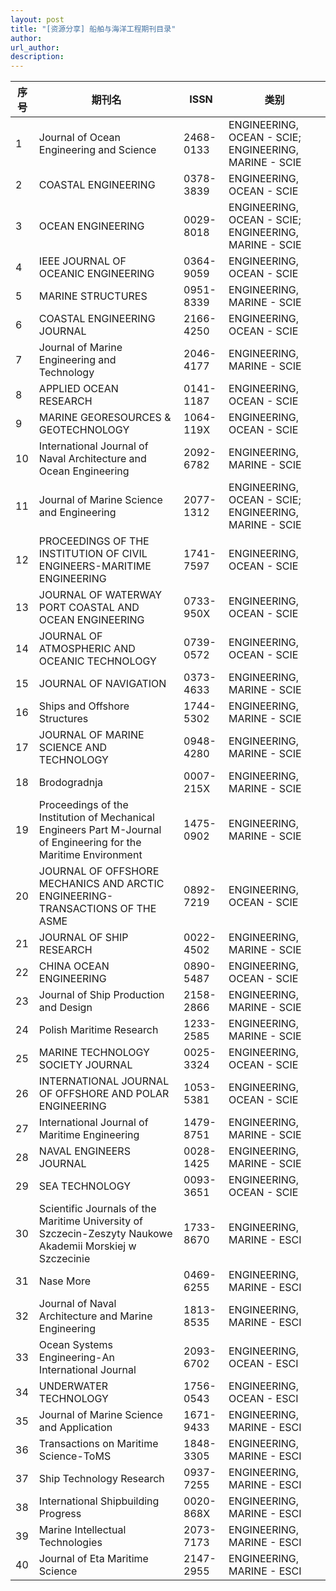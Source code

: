 ```yaml
---
layout: post
title: "[资源分享] 船舶与海洋工程期刊目录"
author: 
url_author: 
description: 
---
```


<table>
  <thead>
    <tr>
    <th style="text-align: center;">序号</th>
    <th style="text-align: center;">期刊名</th>
    <th style="text-align: center;">ISSN</th>
    <th style="text-align: center;">类别</th>
    </tr>
  </thead>
  <tbody>
    <tr>
      <td>1</td>
      <td>Journal of Ocean Engineering and Science</td>
      <td>2468-0133</td>
      <td>ENGINEERING, OCEAN - SCIE; ENGINEERING, MARINE - SCIE</td>
    </tr>
    <tr>
      <td>2</td>
      <td>COASTAL ENGINEERING</td>
      <td>0378-3839</td>
      <td>ENGINEERING, OCEAN - SCIE</td>
    </tr>
    <tr>
      <td>3</td>
      <td>OCEAN ENGINEERING</td>
      <td>0029-8018</td>
      <td>ENGINEERING, OCEAN - SCIE; ENGINEERING, MARINE - SCIE</td>
    </tr>
    <tr>
      <td>4</td>
      <td>IEEE JOURNAL OF OCEANIC ENGINEERING</td>
      <td>0364-9059</td>
      <td>ENGINEERING, OCEAN - SCIE</td>
    </tr>
    <tr>
      <td>5</td>
      <td>MARINE STRUCTURES</td>
      <td>0951-8339</td>
      <td>ENGINEERING, MARINE - SCIE</td>
    </tr>
    <tr>
      <td>6</td>
      <td>COASTAL ENGINEERING JOURNAL</td>
      <td>2166-4250</td>
      <td>ENGINEERING, OCEAN - SCIE</td>
    </tr>
    <tr>
      <td>7</td>
      <td>Journal of Marine Engineering and Technology</td>
      <td>2046-4177</td>
      <td>ENGINEERING, MARINE - SCIE</td>
    </tr>
    <tr>
      <td>8</td>
      <td>APPLIED OCEAN RESEARCH</td>
      <td>0141-1187</td>
      <td>ENGINEERING, OCEAN - SCIE</td>
    </tr>
    <tr>
      <td>9</td>
      <td>MARINE GEORESOURCES & GEOTECHNOLOGY</td>
      <td>1064-119X</td>
      <td>ENGINEERING, OCEAN - SCIE</td>
    </tr>
    <tr>
      <td>10</td>
      <td>International Journal of Naval Architecture and Ocean Engineering</td>
      <td>2092-6782</td>
      <td>ENGINEERING, MARINE - SCIE</td>
    </tr>
    <tr>
      <td>11</td>
      <td>Journal of Marine Science and Engineering</td>
      <td>2077-1312</td>
      <td>ENGINEERING, OCEAN - SCIE; ENGINEERING, MARINE - SCIE</td>
    </tr>
    <tr>
      <td>12</td>
      <td>PROCEEDINGS OF THE INSTITUTION OF CIVIL ENGINEERS-MARITIME ENGINEERING</td>
      <td>1741-7597</td>
      <td>ENGINEERING, OCEAN - SCIE</td>
    </tr>
    <tr>
      <td>13</td>
      <td>JOURNAL OF WATERWAY PORT COASTAL AND OCEAN ENGINEERING</td>
      <td>0733-950X</td>
      <td>ENGINEERING, OCEAN - SCIE</td>
    </tr>
    <tr>
      <td>14</td>
      <td>JOURNAL OF ATMOSPHERIC AND OCEANIC TECHNOLOGY</td>
      <td>0739-0572</td>
      <td>ENGINEERING, OCEAN - SCIE</td>
    </tr>
    <tr>
      <td>15</td>
      <td>JOURNAL OF NAVIGATION</td>
      <td>0373-4633</td>
      <td>ENGINEERING, MARINE - SCIE</td>
    </tr>
    <tr>
      <td>16</td>
      <td>Ships and Offshore Structures</td>
      <td>1744-5302</td>
      <td>ENGINEERING, MARINE - SCIE</td>
    </tr>
    <tr>
      <td>17</td>
      <td>JOURNAL OF MARINE SCIENCE AND TECHNOLOGY</td>
      <td>0948-4280</td>
      <td>ENGINEERING, MARINE - SCIE</td>
    </tr>
    <tr>
      <td>18</td>
      <td>Brodogradnja</td>
      <td>0007-215X</td>
      <td>ENGINEERING, MARINE - SCIE</td>
    </tr>
    <tr>
      <td>19</td>
      <td>Proceedings of the Institution of Mechanical Engineers Part M-Journal of Engineering for the Maritime Environment</td>
      <td>1475-0902</td>
      <td>ENGINEERING, MARINE - SCIE</td>
    </tr>
    <tr>
      <td>20</td>
      <td>JOURNAL OF OFFSHORE MECHANICS AND ARCTIC ENGINEERING-TRANSACTIONS OF THE ASME</td>
      <td>0892-7219</td>
      <td>ENGINEERING, OCEAN - SCIE</td>
    </tr>
    <tr>
      <td>21</td>
      <td>JOURNAL OF SHIP RESEARCH</td>
      <td>0022-4502</td>
      <td>ENGINEERING, MARINE - SCIE</td>
    </tr>
    <tr>
      <td>22</td>
      <td>CHINA OCEAN ENGINEERING</td>
      <td>0890-5487</td>
      <td>ENGINEERING, OCEAN - SCIE</td>
    </tr>
    <tr>
      <td>23</td>
      <td>Journal of Ship Production and Design</td>
      <td>2158-2866</td>
      <td>ENGINEERING, MARINE - SCIE</td>
    </tr>
    <tr>
      <td>24</td>
      <td>Polish Maritime Research</td>
      <td>1233-2585</td>
      <td>ENGINEERING, MARINE - SCIE</td>
    </tr>
    <tr>
      <td>25</td>
      <td>MARINE TECHNOLOGY SOCIETY JOURNAL</td>
      <td>0025-3324</td>
      <td>ENGINEERING, OCEAN - SCIE</td>
    </tr>
    <tr>
      <td>26</td>
      <td>INTERNATIONAL JOURNAL OF OFFSHORE AND POLAR ENGINEERING</td>
      <td>1053-5381</td>
      <td>ENGINEERING, OCEAN - SCIE</td>
    </tr>
    <tr>
      <td>27</td>
      <td>International Journal of Maritime Engineering</td>
      <td>1479-8751</td>
      <td>ENGINEERING, MARINE - SCIE</td>
    </tr>
    <tr>
      <td>28</td>
      <td>NAVAL ENGINEERS JOURNAL</td>
      <td>0028-1425</td>
      <td>ENGINEERING, MARINE - SCIE</td>
    </tr>
    <tr>
      <td>29</td>
      <td>SEA TECHNOLOGY</td>
      <td>0093-3651</td>
      <td>ENGINEERING, OCEAN - SCIE</td>
    </tr>
    <tr>
      <td>30</td>
      <td>Scientific Journals of the Maritime University of Szczecin-Zeszyty Naukowe Akademii Morskiej w Szczecinie</td>
      <td>1733-8670</td>
      <td>ENGINEERING, MARINE - ESCI</td>
    </tr>
    <tr>
      <td>31</td>
      <td>Nase More</td>
      <td>0469-6255</td>
      <td>ENGINEERING, MARINE - ESCI</td>
    </tr>
    <tr>
      <td>32</td>
      <td>Journal of Naval Architecture and Marine Engineering</td>
      <td>1813-8535</td>
      <td>ENGINEERING, MARINE - ESCI</td>
    </tr>
    <tr>
      <td>33</td>
      <td>Ocean Systems Engineering-An International Journal</td>
      <td      >2093-6702</td>
      <td>ENGINEERING, OCEAN - ESCI</td>
    </tr>
    <tr>
      <td>34</td>
      <td>UNDERWATER TECHNOLOGY</td>
      <td>1756-0543</td>
      <td>ENGINEERING, OCEAN - ESCI</td>
    </tr>
    <tr>
      <td>35</td>
      <td>Journal of Marine Science and Application</td>
      <td>1671-9433</td>
      <td>ENGINEERING, MARINE - ESCI</td>
    </tr>
    <tr>
      <td>36</td>
      <td>Transactions on Maritime Science-ToMS</td>
      <td>1848-3305</td>
      <td>ENGINEERING, MARINE - ESCI</td>
    </tr>
    <tr>
      <td>37</td>
      <td>Ship Technology Research</td>
      <td>0937-7255</td>
      <td>ENGINEERING, MARINE - ESCI</td>
    </tr>
    <tr>
      <td>38</td>
      <td>International Shipbuilding Progress</td>
      <td>0020-868X</td>
      <td>ENGINEERING, MARINE - ESCI</td>
    </tr>
    <tr>
      <td>39</td>
      <td>Marine Intellectual Technologies</td>
      <td>2073-7173</td>
      <td>ENGINEERING, MARINE - ESCI</td>
    </tr>
    <tr>
      <td>40</td>
      <td>Journal of Eta Maritime Science</td>
      <td>2147-2955</td>
      <td>ENGINEERING, MARINE - ESCI</td>
    </tr>
  </tbody>
</table>

